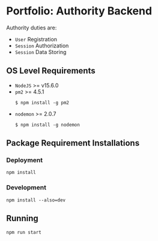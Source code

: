 # Portfolio: Authority Backend

Authority duties are:
- `User` Registration
- `Session` Authorization
- `Session` Data Storing

## OS Level Requirements
- `NodeJS` >= v15.6.0
- `pm2` >= 4.5.1
    ```
    $ npm install -g pm2
    ```
- `nodemon` >= 2.0.7
    ```
    $ npm install -g nodemon
    ```

## Package Requirement Installations
### Deployment
```
npm install
```

### Development
```
npm install --also=dev
```

## Running
```
npm run start
```